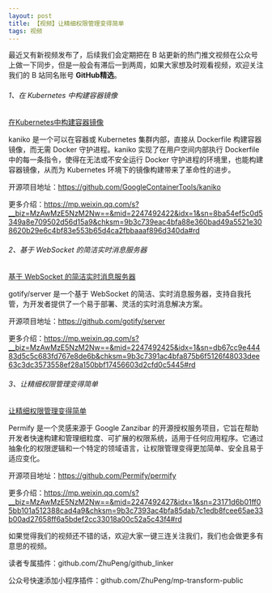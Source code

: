```yaml
---
layout: post
title: 【视频】让精细权限管理变得简单
tags: 视频
---
```


最近又有新视频发布了，后续我们会定期把在 B 站更新的热门推文视频在公众号上做一下同步，但是一般会有滞后一到两周，如果大家想及时观看视频，欢迎关注我们的 B 站同名账号 **GitHub精选**。

######  1、在 Kubernetes 中构建容器镜像

[在Kubernetes中构建容器镜像](https://www.bilibili.com/video/BV11PCfY4Ey2/)

kaniko 是一个可以在容器或 Kubernetes 集群内部，直接从 Dockerfile 构建容器镜像，而无需 Docker 守护进程。kaniko 实现了在用户空间内部执行 Dockerfile 中的每一条指令，使得在无法或不安全运行 Docker 守护进程的环境里，也能构建容器镜像，从而为 Kubernetes 环境下的镜像构建带来了革命性的进步。

开源项目地址：https://github.com/GoogleContainerTools/kaniko

更多介绍：https://mp.weixin.qq.com/s?__biz=MzAwMzE5NzM2Nw==&mid=2247492422&idx=1&sn=8ba54ef5c0d5349a8e709502d56d15a9&chksm=9b3c739eac4bfa88e360bad49a5521e308620b29e6c4bf83e553b65d4ca2fbbaaaf896d340da#rd

###### 2、基于 WebSocket 的简洁实时消息服务器

[基于 WebSocket 的简洁实时消息服务器](https://www.bilibili.com/video/BV1TcCfY8Eqt/)

gotify/server 是一个基于 WebSocket 的简洁、实时消息服务器，支持自我托管，为开发者提供了一个易于部署、灵活的实时消息解决方案。

开源项目地址：https://github.com/gotify/server

更多介绍：https://mp.weixin.qq.com/s?__biz=MzAwMzE5NzM2Nw==&mid=2247492425&idx=1&sn=db67cc9e44483d5c5c683fd767e8de6b&chksm=9b3c7391ac4bfa875b6f5126f48033dee63c3dc3573558ef28a150bbf17456603d2cfd0c5445#rd

###### 3、让精细权限管理变得简单

[让精细权限管理变得简单](https://www.bilibili.com/video/BV11NCfYdETa/)

Permify 是一个灵感来源于 Google Zanzibar 的开源授权服务项目，它旨在帮助开发者快速构建和管理细粒度、可扩展的权限系统，适用于任何应用程序。它通过抽象化的权限逻辑和一个特定的领域语言，让权限管理变得更加简单、安全且易于适应变化。

开源项目地址：https://github.com/Permify/permify

更多介绍：https://mp.weixin.qq.com/s?__biz=MzAwMzE5NzM2Nw==&mid=2247492427&idx=1&sn=23171d6b01ff05bb101a512388cad4a9&chksm=9b3c7393ac4bfa85dab7c1edb8fcee65ae33b00ad27658ff6a5bdef2cc33018a00c52a5c43f4#rd

如果觉得我们的视频还不错的话，欢迎大家一键三连关注我们，我们也会做更多有意思的视频。

读者专属插件：github.com/ZhuPeng/github_linker

公众号快速添加小程序插件：github.com/ZhuPeng/mp-transform-public